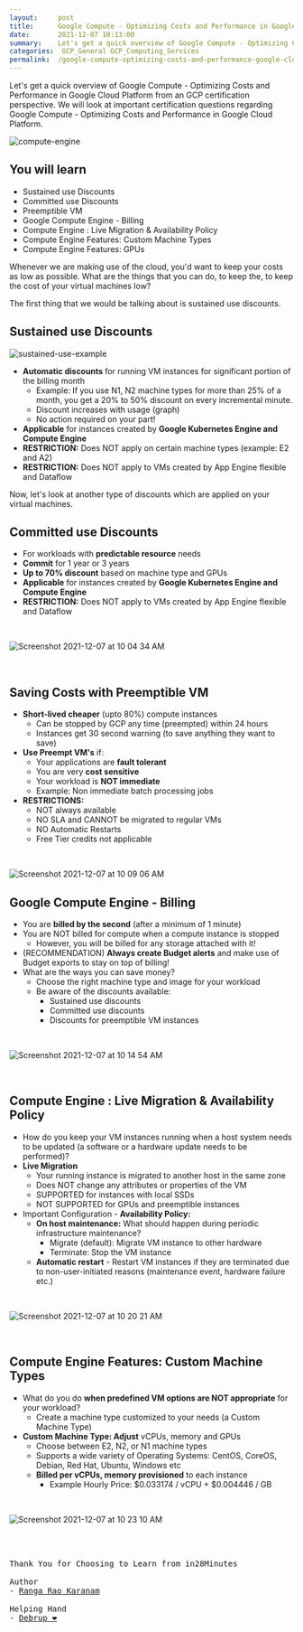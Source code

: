 ```yaml
---
layout:     post
title:      Google Compute - Optimizing Costs and Performance in Google Cloud Platform - GCP Certification Cheat Sheet
date:       2021-12-07 10:13:00
summary:    Let's get a quick overview of Google Compute - Optimizing Costs and Performance in Google Cloud Platform from an GCP certification perspective. We will look at important certification questions regarding Google Compute - Optimizing Costs and Performance in Google Cloud Platform.
categories:  GCP_General GCP_Computing_Services
permalink:  /google-compute-optimizing-costs-and-performance-google-cloud-platform
---
```

Let's get a quick overview of Google Compute - Optimizing Costs and Performance in Google Cloud Platform from an GCP certification perspective. We will look at important certification questions regarding Google Compute - Optimizing Costs and Performance in Google Cloud Platform.


![compute-engine](https://user-images.githubusercontent.com/57451228/144966798-ba7976a2-8a3d-4bc9-ae7b-b28925d8983e.png)


## You will learn

- Sustained use Discounts
- Committed use Discounts
- Preemptible VM
- Google Compute Engine - Billing
- Compute Engine : Live Migration & Availability Policy
- Compute Engine Features: Custom Machine Types
- Compute Engine Features: GPUs

Whenever we are making use of the cloud, you'd want to keep your costs as low as possible.
What are the things that you can do, to keep the, to keep the cost of your virtual machines low?

The first thing that we would be talking about is sustained use discounts. 

## Sustained use Discounts

![sustained-use-example](https://user-images.githubusercontent.com/57451228/144966514-ffac5688-c824-4401-8eb2-9dfad0052b7b.png)

- **Automatic discounts** for running VM instances for significant portion of the billing month
  - Example: If you use N1, N2 machine types for more than 25% of a month, you get a 20% to 50% discount on every incremental minute.
  - Discount increases with usage (graph)
  - No action required on your part!
- **Applicable** for instances created by **Google Kubernetes Engine and Compute Engine**
- **RESTRICTION:** Does NOT apply on certain machine types (example: E2 and A2)
- **RESTRICTION:** Does NOT apply to VMs created by App Engine flexible and Dataflow

Now, let's look at another type of discounts which are applied on your virtual machines.

## Committed use Discounts

- For workloads with **predictable resource** needs
- **Commit** for 1 year or 3 years
- **Up to 70% discount** based on machine type and GPUs
- **Applicable** for instances created by **Google Kubernetes Engine and Compute Engine**
- **RESTRICTION:** Does NOT apply to VMs created by App Engine flexible and Dataflow
<BR/>

![Screenshot 2021-12-07 at 10 04 34 AM](https://user-images.githubusercontent.com/57451228/144966979-264c071f-bfff-4a24-b5da-94cf734d3834.png)

<BR/>

## Saving Costs with Preemptible VM

- **Short-lived cheaper** (upto 80%) compute instances
  - Can be stopped by GCP any time (preempted) within 24 hours
  - Instances get 30 second warning (to save anything they want to save)
- **Use Preempt VM's** if:
  - Your applications are **fault tolerant**
  - You are very **cost sensitive**
  - Your workload is **NOT immediate**
  - Example: Non immediate batch processing jobs
- **RESTRICTIONS:**
  - NOT always available
  - NO SLA and CANNOT be migrated to regular VMs
  - NO Automatic Restarts
  - Free Tier credits not applicable

<BR/>

![Screenshot 2021-12-07 at 10 09 06 AM](https://user-images.githubusercontent.com/57451228/144967382-a96ee4cf-8a8a-458c-a852-9c87eaf0964e.png)

## Google Compute Engine - Billing

- You are **billed by the second** (after a minimum of 1 minute)
- You are NOT billed for compute when a compute instance is stopped
  - However, you will be billed for any storage attached with it!
- (RECOMMENDATION) **Always create Budget alerts** and make use of Budget exports to stay on top of billing!
- What are the ways you can save money?
  - Choose the right machine type and image for your workload
  - Be aware of the discounts available:
     - Sustained use discounts
     - Committed use discounts
     - Discounts for preemptible VM instances

<BR/>

![Screenshot 2021-12-07 at 10 14 54 AM](https://user-images.githubusercontent.com/57451228/144967903-ad1e79d0-b847-4238-99fd-969d36b0ab76.png)

<BR/>

## Compute Engine : Live Migration & Availability Policy

- How do you keep your VM instances running when a host system needs to be updated (a software or a hardware update needs to be performed)?
- **Live Migration**
  - Your running instance is migrated to another host in the same zone
  - Does NOT change any attributes or properties of the VM
  - SUPPORTED for instances with local SSDs
  - NOT SUPPORTED for GPUs and preemptible instances
- Important Configuration - **Availability Policy:**
  - **On host maintenance:** What should happen during periodic infrastructure maintenance?
     - Migrate (default): Migrate VM instance to other hardware
     - Terminate: Stop the VM instance
  - **Automatic restart** - Restart VM instances if they are terminated due to non-user-initiated reasons (maintenance event, hardware failure etc.)
<BR/>

![Screenshot 2021-12-07 at 10 20 21 AM](https://user-images.githubusercontent.com/57451228/144968438-7d57cdb6-5184-4054-9d1b-ea06cfa1981b.png)

<BR/>

## Compute Engine Features: Custom Machine Types

- What do you do **when predefined VM options are NOT appropriate** for your workload?
  - Create a machine type customized to your needs (a Custom Machine Type)
- **Custom Machine Type: Adjust** vCPUs, memory and GPUs
  - Choose between E2, N2, or N1 machine types
  - Supports a wide variety of Operating Systems: CentOS, CoreOS, Debian, Red Hat, Ubuntu, Windows etc
  - **Billed per vCPUs, memory provisioned** to each instance
     - Example Hourly Price: $0.033174 / vCPU + $0.004446 / GB

<BR/>

![Screenshot 2021-12-07 at 10 23 10 AM](https://user-images.githubusercontent.com/57451228/144968717-e7dd4f50-5f06-4b06-a2e8-e0536be58542.png)



<BR/>
<BR/>

<pre>
Thank You for Choosing to Learn from in28Minutes

Author
- <a href="https://www.linkedin.com/in/rangakaranam/">Ranga Rao Karanam</a>

Helping Hand
- <a href="https://www.linkedin.com/in/debrup-365/">Debrup ❤️</a>
</pre>
